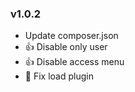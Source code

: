 ### v1.0.2 
* Update composer.json
* :+1: Disable only user
* :+1: Disable access menu
* :bug: Fix load plugin

